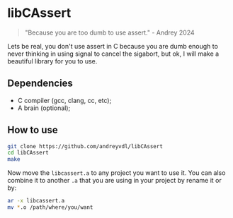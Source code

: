 # libCAssert

> "Because you are too dumb to use assert." - Andrey 2024


Lets be real, you don't use assert in C because you are dumb enough to never thinking in using signal to cancel the sigabort, but ok, I will make a beautiful library for you to use.

## Dependencies

* C compiler (gcc, clang, cc, etc);
* A brain (optional);

## How to use

```sh
git clone https://github.com/andreyvdl/libCAssert
cd libCAssert
make
```

Now move the `libcassert.a` to any project you want to use it.
You can also combine it to another `.a` that you are using in your project by rename it or by:

```sh
ar -x libcassert.a
mv *.o /path/where/you/want
```
